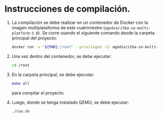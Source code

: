 # Instrucciones de compilación.

1. La compilación se debe realizar en un contenedor de Docker con la imagen multiplataforma de este cuatrimestre (`agodio/itba-so-multi-platform:3.0`). Se corre usando el siguiente comando desde la carpeta principal del proyecto:

    ```sh
    docker run -v "${PWD}:/root" --privileged -ti agodio/itba-so-multi-platform:3.0
    ```

2. Una vez dentro del contenedor, se debe ejecutar:

    ```sh
    cd /root
    ```

3. En la carpeta principal, se debe ejecutar:

    ```sh
    make all
    ```

    para compilar el proyecto.

4. Luego, donde se tenga instalado QEMU, se debe ejecutar:
    ```sh
    ./run.sh
    ```